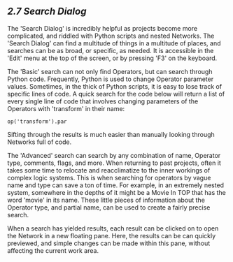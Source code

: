 ## *2.7 Search Dialog*

The 'Search Dialog' is incredibly helpful as projects become more complicated, and riddled with Python scripts and nested Networks. The 'Search Dialog' can find a multitude of things in a multitude of places, and searches can be as broad, or specific, as needed. It is accessible in the 'Edit' menu at the top of  the screen, or by pressing 'F3' on the keyboard.

The 'Basic' search can not only find Operators, but can search through Python code. Frequently, Python is used to change Operator parameter values. Sometimes, in the thick of Python scripts, it is easy to lose track of specific lines of code. A quick search for the code below will return a list of every single line of code that involves changing parameters of the Operators with 'transform' in their name:

```op('transform').par```

Sifting through the results is much easier than manually looking through Networks full of code. 

The 'Advanced' search can search by any combination of name, Operator type, comments, flags, and more. When returning to past projects, often it takes some time to relocate and reacclimatize to the inner workings of complex logic systems. This is when searching for operators by vague name and type can save a ton of time. For example, in an extremely nested system, somewhere in the depths of it might be a Movie In TOP that has the word 'movie' in its name. These little pieces of information about the Operator type, and partial name, can be used to create a fairly precise search. 

When a search has yielded results, each result can be clicked on to open the Network in a new floating pane. Here, the results can be can quickly previewed, and simple changes can be made within this pane, without affecting the current work area.